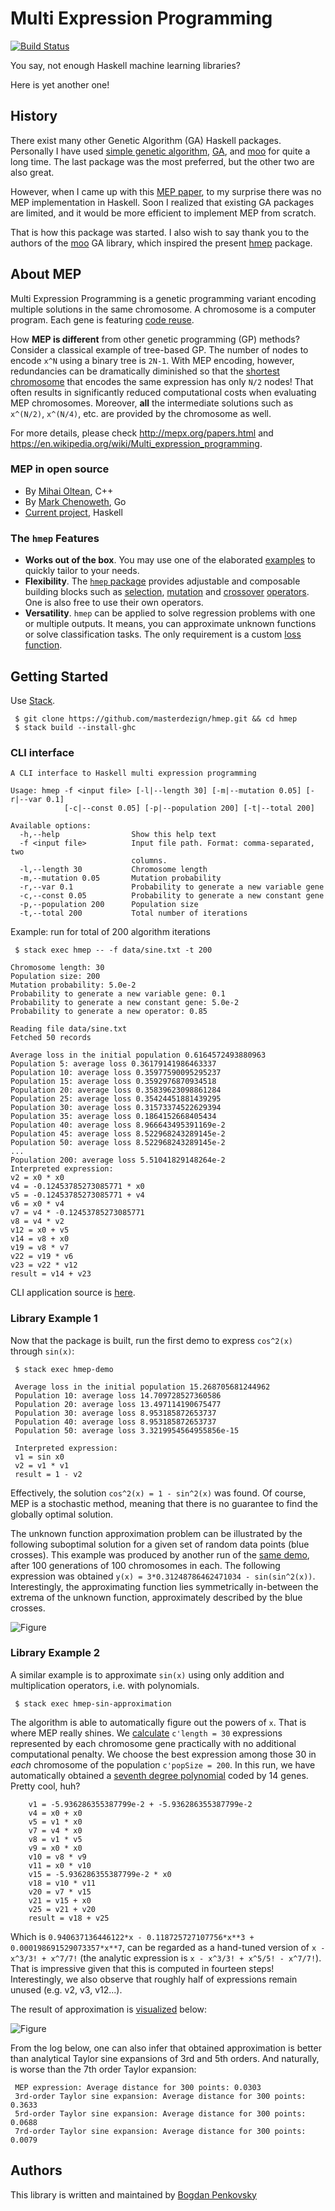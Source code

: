 # Multi Expression Programming

[![Build Status](https://travis-ci.org/masterdezign/hmep.svg?branch=master)](https://travis-ci.org/masterdezign/hmep)

You say, not enough Haskell machine learning libraries?

Here is yet another one!


## History

There exist many other Genetic Algorithm (GA) Haskell packages.
Personally I have used
[simple genetic algorithm](http://hackage.haskell.org/package/simple-genetic-algorithm-mr),
[GA](http://hackage.haskell.org/package/GA),
and [moo](http://hackage.haskell.org/package/moo) for quite a long time.
The last package was the most preferred, but the other two are
also great.

However, when I came up with this
[MEP paper](http://citeseerx.ist.psu.edu/viewdoc/download?doi=10.1.1.5.4352&rep=rep1&type=pdf),
to my surprise there was no MEP implementation in Haskell.
Soon I realized that existing GA packages are limited,
and it would be more efficient to implement MEP from scratch.

That is how this package was started. I also wish to say thank you
to the authors of the [moo](http://hackage.haskell.org/package/moo)
GA library, which inspired the present
[hmep](http://github.com/masterdezign/hmep) package.


## About MEP

Multi Expression Programming is a genetic programming variant encoding multiple
solutions in the same chromosome. A chromosome is a computer program.
Each gene is featuring [code reuse](https://en.wikipedia.org/wiki/Code_reuse).

How **MEP is different** from other genetic programming (GP) methods?
Consider a classical example of tree-based GP.
The number of nodes to encode `x^N`
using a binary tree is `2N-1`.
With MEP encoding, however, redundancies can be dramatically
diminished so that the
[shortest chromosome](https://github.com/masterdezign/hmep/blob/cd7b4976800d6c23ce5ebbe67f5ab5c9076229b9/test/Spec.hs#L18) 
that encodes the same expression has only `N/2` nodes!
That often results in significantly reduced computational costs
when evaluating MEP chromosomes. Moreover, **all** the intermediate
solutions such as `x^(N/2)`, `x^(N/4)`, etc. are provided by the
chromosome as well.

For more details, please check http://mepx.org/papers.html and
https://en.wikipedia.org/wiki/Multi_expression_programming.

### MEP in open source

  * By [Mihai Oltean](http://github.com/mepx), C++
  * By [Mark Chenoweth](https://github.com/markcheno/go-mep), Go
  * [Current project](https://github.com/masterdezign/hmep), Haskell

### The `hmep` Features

  * **Works out of the box**. You may use one of the elaborated
    [examples](https://github.com/masterdezign/hmep/blob/master/app/)
    to quickly tailor to your needs.
  * **Flexibility**. The [`hmep` package](https://github.com/masterdezign/hmep/)
    provides adjustable and composable building blocks such as
    [selection](https://hackage.haskell.org/package/hmep-0.1.0/docs/src/AI-MEP-Operators.html#binaryTournament),
    [mutation](https://hackage.haskell.org/package/hmep-0.1.0/docs/src/AI-MEP-Operators.html#smoothMutation)
    and [crossover](https://hackage.haskell.org/package/hmep-0.1.0/docs/src/AI-MEP-Operators.html#crossover)
    [operators](https://hackage.haskell.org/package/hmep-0.1.0/docs/AI-MEP.html).
    One is also free to use their own operators.
  * **Versatility**. `hmep` can be applied to solve regression problems with 
    one or multiple outputs. It means, you can approximate unknown functions
    or solve classification tasks. The only requirement is a custom
    [loss function](https://github.com/masterdezign/hmep/blob/b006eb8e0ca7c0540de979631423753bf0b66750/app/Main.hs#L67).


## Getting Started

Use [Stack](http://haskellstack.org).

     $ git clone https://github.com/masterdezign/hmep.git && cd hmep
     $ stack build --install-ghc

### CLI interface

```
A CLI interface to Haskell multi expression programming

Usage: hmep -f <input file> [-l|--length 30] [-m|--mutation 0.05] [-r|--var 0.1]
            [-c|--const 0.05] [-p|--population 200] [-t|--total 200]

Available options:
  -h,--help                Show this help text
  -f <input file>          Input file path. Format: comma-separated, two
                           columns.
  -l,--length 30           Chromosome length
  -m,--mutation 0.05       Mutation probability
  -r,--var 0.1             Probability to generate a new variable gene
  -c,--const 0.05          Probability to generate a new constant gene
  -p,--population 200      Population size
  -t,--total 200           Total number of iterations
```

Example: run for total of 200 algorithm iterations

     $ stack exec hmep -- -f data/sine.txt -t 200

```
Chromosome length: 30
Population size: 200
Mutation probability: 5.0e-2
Probability to generate a new variable gene: 0.1
Probability to generate a new constant gene: 5.0e-2
Probability to generate a new operator: 0.85

Reading file data/sine.txt
Fetched 50 records

Average loss in the initial population 0.6164572493880963
Population 5: average loss 0.36179141986463337
Population 10: average loss 0.35977590095295237
Population 15: average loss 0.3592976870934518
Population 20: average loss 0.35839623098861284
Population 25: average loss 0.35424451881439295
Population 30: average loss 0.31573374522629394
Population 35: average loss 0.1864152668405434
Population 40: average loss 8.966643495391169e-2
Population 45: average loss 8.522968243289145e-2
Population 50: average loss 8.522968243289145e-2
...
Population 200: average loss 5.51041829148264e-2
Interpreted expression:
v2 = x0 * x0
v4 = -0.12453785273085771 * x0
v5 = -0.12453785273085771 + v4
v6 = x0 * v4
v7 = v4 * -0.12453785273085771
v8 = v4 * v2
v12 = x0 + v5
v14 = v8 + x0
v19 = v8 * v7
v22 = v19 * v6
v23 = v22 * v12
result = v14 + v23
```

CLI application source is [here](app/CLI/Main.hs).


### Library Example 1

Now that the package is built, run the first demo to
express `cos^2(x)` through `sin(x)`:

     $ stack exec hmep-demo

     Average loss in the initial population 15.268705681244962
     Population 10: average loss 14.709728527360586
     Population 20: average loss 13.497114190675477
     Population 30: average loss 8.953185872653737
     Population 40: average loss 8.953185872653737
     Population 50: average loss 3.3219954564955856e-15

     Interpreted expression:
     v1 = sin x0
     v2 = v1 * v1
     result = 1 - v2

Effectively, the solution `cos^2(x) = 1 - sin^2(x)` was found.
Of course, MEP is a stochastic method, meaning that there is
no guarantee to find the globally optimal solution.

The unknown function approximation problem can be illustrated
by the following suboptimal solution for a given set of random
data points (blue crosses). This example was produced by another run of
the [same demo](app/Demo1/Main.hs), after 100 generations of 100 chromosomes
in each. The following expression was obtained
`y(x) = 3*0.31248786462471034 - sin(sin^2(x))`.
Interestingly, the approximating function lies symmetrically
in-between the extrema of the unknown function, approximately 
described by the blue crosses.

![Figure](https://github.com/masterdezign/hmep/blob/bbc2bdbac4fa3269c506455a473dddfa0e95231c/doc/Figures/cos2_approx.png)

### Library Example 2

A similar example is to approximate `sin(x)` using only
addition and multiplication operators, i.e. with polynomials.

     $ stack exec hmep-sin-approximation

The algorithm is able to automatically figure out the
powers of `x`. That is where MEP really shines. We [calculate](app/Demo2/Main.hs)
`c'length = 30` expressions represented by each chromosome gene practically with no
additional computational penalty. We choose the best expression among those 30
in _each_ chromosome of the population `c'popSize = 200`.
In this run, we have automatically obtained a
[seventh degree polynomial](https://github.com/masterdezign/hmep/blob/master/doc/sin_approx.py#L12)
coded by 14 genes. Pretty cool, huh?

```
    v1 = -5.936286355387799e-2 + -5.936286355387799e-2
    v4 = x0 + x0
    v5 = v1 * x0
    v7 = v4 * x0
    v8 = v1 * v5
    v9 = x0 * x0
    v10 = v8 * v9
    v11 = x0 * v10
    v15 = -5.936286355387799e-2 * x0
    v18 = v10 * v11
    v20 = v7 * v15
    v21 = v15 + x0
    v25 = v21 + v20
    result = v18 + v25
```

Which is `0.940637136446122*x - 0.118725727107756*x**3 + 0.000198691529073357*x**7`,
can be regarded as a hand-tuned version of `x - x^3/3! + x^7/7!` (the analytic expression
is `x - x^3/3! + x^5/5! - x^7/7!`).
That is impressive given that this is computed in fourteen steps!
Interestingly, we also observe that roughly half of expressions remain unused (e.g. v2, v3, v12...).


The result of approximation is [visualized](doc/sin_approx.py) below:

![Figure](https://github.com/masterdezign/hmep/blob/d173e96acf72e482474e657880f8bd28c40694e7/doc/Figures/sin_approx.png)

From the log below, one can also infer that obtained
approximation is better than analytical Taylor
sine expansions of 3rd and 5th orders. And naturally, is worse than the 7th order Taylor expansion:

     MEP expression: Average distance for 300 points: 0.0303
     3rd-order Taylor sine expansion: Average distance for 300 points: 0.3633
     5rd-order Taylor sine expansion: Average distance for 300 points: 0.0688
     7rd-order Taylor sine expansion: Average distance for 300 points: 0.0079


## Authors

This library is written and maintained by [Bogdan Penkovsky](http://penkovsky.com)
